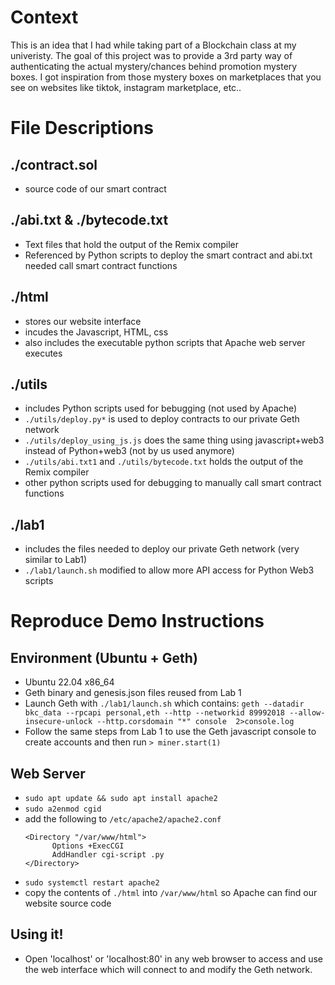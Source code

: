 # Context

This is an idea that I had while taking part of a Blockchain class at my univeristy. The goal of this project was to provide a 3rd party way of authenticating the actual mystery/chances behind promotion mystery boxes. I got inspiration from those mystery boxes on marketplaces that you see on websites like tiktok, instagram marketplace, etc..

# File Descriptions

## ./contract.sol
- source code of our smart contract

## ./abi.txt & ./bytecode.txt
- Text files that hold the output of the Remix compiler
- Referenced by Python scripts to deploy the smart contract and abi.txt needed call smart contract functions 

## ./html
 - stores our website interface
 - incudes the Javascript, HTML, css
 - also includes the executable python scripts that Apache web server executes

## ./utils 
- includes Python scripts used for bebugging (not used by Apache)
- `./utils/deploy.py*` is used to deploy contracts to our private Geth network
- `./utils/deploy_using_js.js` does the same thing using javascript+web3 instead of Python+web3 (not by us used anymore)
- `./utils/abi.txt1` and `./utils/bytecode.txt` holds the output of the Remix compiler
- other python scripts used for debugging to manually call smart contract functions

## ./lab1
- includes the files needed to deploy our private Geth network (very similar to Lab1)
- `./lab1/launch.sh` modified to allow more API access for Python Web3 scripts 

# Reproduce Demo Instructions

## Environment (Ubuntu + Geth)
- Ubuntu 22.04 x86_64
- Geth binary and genesis.json files reused from Lab 1
- Launch Geth with `./lab1/launch.sh` which contains: `geth --datadir bkc_data --rpcapi personal,eth --http --networkid 89992018 --allow-insecure-unlock --http.corsdomain "*" console  2>console.log`
- Follow the same steps from Lab 1 to use the Geth javascript console to create accounts and then run `> miner.start(1)`


## Web Server
- `sudo apt update && sudo apt install apache2`
- `sudo a2enmod cgid`
- add the following to `/etc/apache2/apache2.conf`
  ```
  <Directory "/var/www/html">
        Options +ExecCGI
        AddHandler cgi-script .py
  </Directory>
  ```
- `sudo systemctl restart apache2`
- copy the contents of `./html` into `/var/www/html` so Apache can find our website source code
  
## Using it!
- Open 'localhost' or 'localhost:80' in any web browser to access and use the web interface which will connect to and modify the Geth network.


